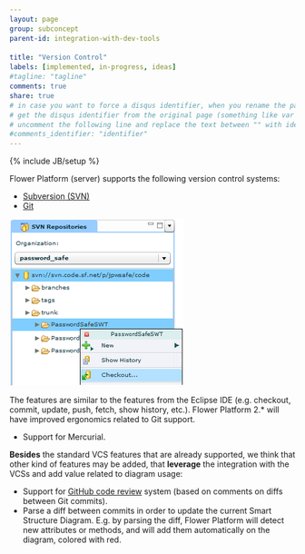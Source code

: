 ```yaml
---
layout: page
group: subconcept
parent-id: integration-with-dev-tools

title: "Version Control"
labels: [implemented, in-progress, ideas]
#tagline: "tagline"
comments: true
share: true
# in case you want to force a disqus identifier, when you rename the page
# get the disqus identifier from the original page (something like var disqus_identifier = 'ident';),
# uncomment the following line and replace the text between "" with ident
#comments_identifier: "identifier"
---
```

{% include JB/setup %}

Flower Platform (server) supports the following version control systems:

* [Subversion (SVN)](http://subversion.apache.org/)
* [Git](http://git-scm.com/)

<p class="text-center">
<img class="img-polaroid" src="checkout_menu_entry.png"/>
</p>

The features are similar to the features from the Eclipse IDE (e.g. checkout, commit, update, push, fetch, show history, etc.).
Flower Platform 2.* will have improved ergonomics related to Git support.

<!-- label:ideas -->

* Support for Mercurial.

<!-- label:ideas -->

<div class="alert alert-info">

<strong>Besides</strong> the standard VCS features that are already supported, we think that other kind of features may be added, that <strong>leverage</strong> the integration with the VCSs and add value related to diagram usage: 

<ul>
<li>Support for <a href="https://github.com/features/projects/codereview">GitHub code review</a> system (based on comments on diffs between Git commits).</li>
<li>Parse a diff between commits in order to update the current Smart Structure Diagram. E.g. by parsing the diff, Flower Platform will detect new attributes or methods, and will add them automatically on the diagram, colored with red.</li>
</ul>
</div>


